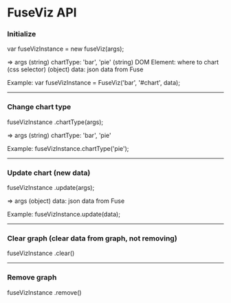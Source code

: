 # FuseViz API

### Initialize

var fuseVizInstance = new fuseViz(args);

  => args
  (string) chartType: 'bar', 'pie'
  (string) DOM Element: where to chart (css selector)
  (object) data: json data from Fuse

  Example:
  var fuseVizInstance = FuseViz('bar', '#chart', data);

-----------------------------------------------------------

### Change chart type

fuseVizInstance
  .chartType(args);

  => args
  (string) chartType: 'bar', 'pie'

  Example:
  fuseVizInstance.chartType('pie');

-----------------------------------------------------------

### Update chart (new data)

fuseVizInstance
  .update(args);

  => args
  (object) data: json data from Fuse

  Example:
  fuseVizInstance.update(data);

-----------------------------------------------------------

### Clear graph (clear data from graph, not removing)

fuseVizInstance
  .clear()

-----------------------------------------------------------

### Remove graph

  fuseVizInstance
    .remove()